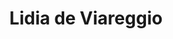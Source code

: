 ---
title: "Lidia de Viareggio"
url: /ciudad-autonoma-de-buenos-aires/lidia-de-viareggio/
shop: bolsas y maletas
---